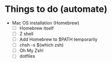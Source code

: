 # Things to do (automate)

- Mac OS installation (Homebrew)
  - [ ] Homebrew itself
  - [ ] Z shell
  - [ ] Add Homebrew to $PATH temporarily
  - [ ] chsh -s $(which zsh)
  - [ ] Oh My Zsh!
  - [ ] dotfiles

